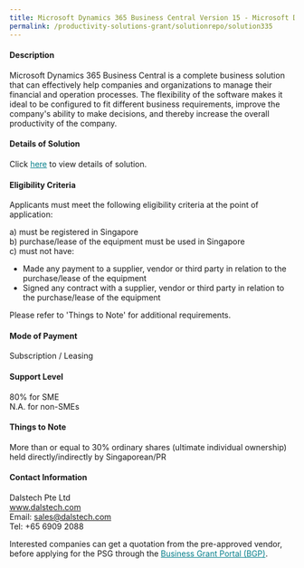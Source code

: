 ```yaml
---
title: Microsoft Dynamics 365 Business Central Version 15 - Microsoft Dynamics 365 Business Central Essentials - SaaS Subscription with 10 Named Users
permalink: /productivity-solutions-grant/solutionrepo/solution335
---
```


#### Description

Microsoft Dynamics 365 Business Central is a complete business solution that can effectively help companies and organizations to manage their financial and operation processes. The flexibility of the software makes it ideal to be configured to fit different business requirements, improve the company's ability to make decisions, and thereby increase the overall productivity of the company.




#### Details of Solution

Click <a href='https://gb-assist-staging.netlify.app/images/psg/Dalstech_20190013_Annex_3_20200625141841_Part_3.pdf' style='color:#037e8a'>here</a> to view details of solution.

#### Eligibility Criteria

Applicants must meet the following eligibility criteria at the point of application:

a) must be registered in Singapore <br>
b) purchase/lease of the equipment must be used in Singapore <br>
c) must not have:
- Made any payment to a supplier, vendor or third party in relation to the purchase/lease of the equipment
- Signed any contract with a supplier, vendor or third party in relation to the purchase/lease of the equipment

Please refer to 'Things to Note' for additional requirements.

#### Mode of Payment
Subscription / Leasing

#### Support Level
80% for SME <br>
N.A. for non-SMEs

#### Things to Note
More than or equal to 30% ordinary shares (ultimate individual ownership) held directly/indirectly by Singaporean/PR

#### Contact Information
Dalstech Pte Ltd<br>www.dalstech.com<br>Email: sales@dalstech.com<br>Tel: +65 6909 2088

Interested companies can get a quotation from the pre-approved vendor, before applying for the PSG through the <a target='_blank' style='color:#037e8a' href='https://www.businessgrants.gov.sg/'>Business Grant Portal (BGP)</a>.
